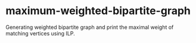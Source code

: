 # maximum-weighted-bipartite-graph
Generating weighted bipartite graph and print  the maximal weight of matching vertices using ILP.
